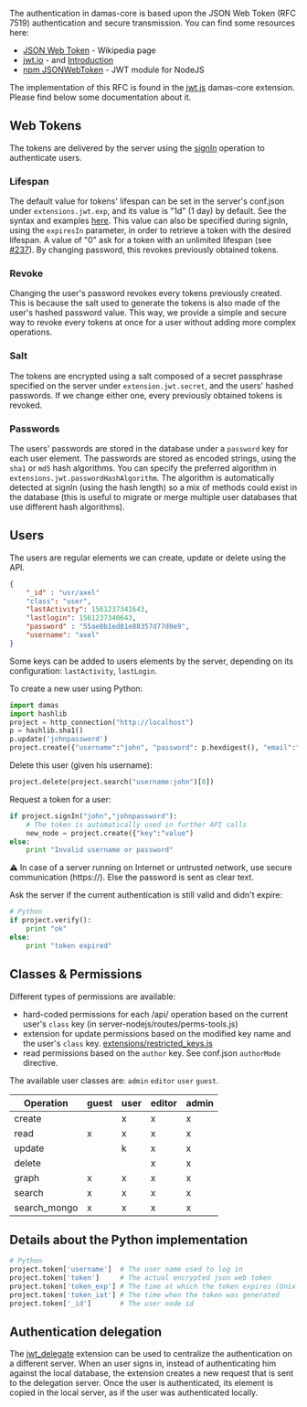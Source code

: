 The authentication in damas-core is based upon the JSON Web Token (RFC 7519) authentication and secure transmission. You can find some resources here:
* [JSON Web Token](https://en.wikipedia.org/wiki/JSON_Web_Token) - Wikipedia page
* [jwt.io](https://jwt.io/) - and [Introduction](https://jwt.io/introduction/)
* [npm JSONWebToken](https://www.npmjs.com/package/jsonwebtoken) - JWT module for NodeJS

The implementation of this RFC is found in the [jwt.js](https://github.com/remyla/damas-core/wiki/Extensions#jwt) damas-core extension. Please find below some documentation about it.

## Web Tokens
The tokens are delivered by the server using the [signIn](https://github.com/remyla/damas-core/wiki/4-Specifications#signIn) operation to authenticate users.

### Lifespan
The default value for tokens' lifespan can be set in the server's conf.json under `extensions.jwt.exp`, and its value is "1d" (1 day) by default. See the syntax and examples [here](https://www.npmjs.com/package/ms). This value can also be specified during signIn, using the `expiresIn` parameter, in order to retrieve a token with the desired lifespan. A value of "0" ask for a token with an unlimited lifespan (see [#237](https://github.com/remyla/damas-core/issues/237)). By changing password, this revokes previously obtained tokens.  

### Revoke
Changing the user's password revokes every tokens previously created. This is because the salt used to generate the tokens is also made of the user's hashed password value. This way, we provide a simple and secure way to revoke every tokens at once for a user without adding more complex operations.

### Salt
The tokens are encrypted using a salt composed of a secret passphrase specified on the server under `extension.jwt.secret`, and the users' hashed passwords. If we change either one, every previously obtained tokens is revoked.

### Passwords
The users' passwords are stored in the database under a `password` key for each user element. The passwords are stored as encoded strings, using the `sha1` or `md5` hash algorithms. You can specify the preferred algorithm in `extensions.jwt.passwordHashAlgorithm`. The algorithm is automatically detected at signIn (using the hash length) so a mix of methods could exist in the database (this is useful to migrate or merge multiple user databases that use different hash algorithms).

## Users
The users are regular elements we can create, update or delete using the API.
```json
{
    "_id" : "usr/axel"
    "class": "user",
    "lastActivity": 1561237341643,
    "lastlogin": 1561237340643,
    "password" : "55ae0b1ed81e88357d77d0e9",
    "username": "axel"
}
```
Some keys can be added to users elements by the server, depending on its configuration: `lastActivity`, `lastLogin`.

To create a new user using Python:
```python
import damas
import hashlib
project = http_connection("http://localhost")
p = hashlib.sha1()
p.update('johnpassword')
project.create({"username":"john", "password": p.hexdigest(), "email":"john@me.com" })
```
Delete this user (given his username):
```python
project.delete(project.search("username:john")[0])
```
Request a token for a user:
```python
if project.signIn("john","johnpassword"):
    # The token is automatically used in further API calls
    new_node = project.create({"key":"value")
else:
    print "Invalid username or password"
```
:warning:  In case of a server running on Internet or untrusted network, use secure communication (https://). Else the password is sent as clear text.

Ask the server if the current authentication is still valid and didn't expire:
```python
# Python
if project.verify():
    print "ok"
else:
    print "token expired"
```

## Classes & Permissions
Different types of permissions are available:
* hard-coded permissions for each /api/ operation based on the current user's `class` key (in server-nodejs/routes/perms-tools.js)
* extension for update permissions based on the modified key name and the user's `class` key. [extensions/restricted_keys.js](../Extensions#restricted_keys)
* read permissions based on the `author` key. See conf.json `authorMode` directive.

The available user classes are: `admin` `editor` `user` `guest`.

|  Operation   | guest | user | editor | admin |
|--------------|-------|------|--------|-------|
|    create    |       |   x  |    x   |   x   |
|     read     |   x   |   x  |    x   |   x   |
|    update    |       |   k  |    x   |   x   |
|    delete    |       |      |    x   |   x   |
|     graph    |   x   |   x  |    x   |   x   |
|    search    |   x   |   x  |    x   |   x   |
| search_mongo |   x   |   x  |    x   |   x   |

## Details about the Python implementation
```python
# Python
project.token['username']  # The user name used to log in
project.token['token']     # The actual encrypted json web token
project.token['token_exp'] # The time at which the token expires (Unix timestamp in seconds)
project.token['token_iat'] # The time when the token was generated
project.token['_id']       # The user node id
```

## Authentication delegation
The [jwt_delegate](https://github.com/remyla/damas-core/wiki/Extensions#jwt_delegate) extension can be used to centralize the authentication on a different server. When an user signs in, instead of authenticating him against the local database, the extension creates a new request that is sent to the delegation server. Once the user is authenticated, its element is copied in the local server, as if the user was authenticated locally.